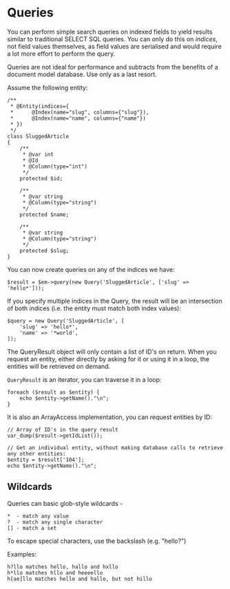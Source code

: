 Queries
=======
You can perform simple search queries on indexed fields to yield results similar to traditional SELECT SQL queries.
You can only do this on *indices*, not field values themselves, as field values are serialised and would require a lot
more effort to perform the query.

Queries are not ideal for performance and subtracts from the benefits of a document model database. Use only as a last
resort.

Assume the following entity:

    /**
     * @Entity(indices={
     *      @Index(name="slug", columns={"slug"}),
     *      @Index(name="name", columns={"name"})
     * })
     */
    class SluggedArticle
    {
        /**
         * @var int
         * @Id
         * @Column(type="int")
         */
        protected $id;
    
        /**
         * @var string
         * @Column(type="string")
         */
        protected $name;
    
        /**
         * @var string
         * @Column(type="string")
         */
        protected $slug;
    }

You can now create queries on any of the indices we have:

    $result = $em->query(new Query('SluggedArticle', ['slug' => 'hello*']));
    
If you specify multiple indices in the Query, the result will be an intersection of both indices (i.e. the entity must
match both index values):

    $query = new Query('SluggedArticle', [
        'slug' => 'hello*',
        'name' => '*world',
    ]);
    
The QueryResult object will only contain a list of ID's on return. When you request an entity, either directly by
asking for it or using it in a loop, the entities will be retrieved on demand.
 
`QueryResult` is an iterator, you can traverse it in a loop:

    foreach ($result as $entity) {
        echo $entity->getName()."\n";
    }

It is also an ArrayAccess implementation, you can request entities by ID:

    // Array of ID's in the query result
    var_dump($result->getIdList());
    
    // Get an individual entity, without making database calls to retrieve any other entities:
    $entity = $result['104'];
    echo $entity->getName()."\n";
    
Wildcards
---------
Queries can basic glob-style wildcards -
 
    *  - match any value 
    ?  - match any single character
    [] - match a set
    
To escape special characters, use the backslash (e.g. "hello\?")

Examples:

    h?llo matches hello, hallo and hxllo
    h*llo matches hllo and heeeello
    h[ae]llo matches hello and hallo, but not hillo
